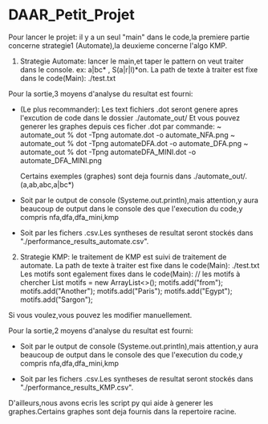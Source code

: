 # DAAR_Petit_Projet

Pour lancer le projet:
il y a un seul "main" dans le code,la premiere partie concerne strategie1 (Automate),la deuxieme concerne l'algo KMP.

1. Strategie Automate:
lancer le main,et taper le pattern on veut traiter dans le console. 
ex: a|bc* , S(a|r|l)*on.
La path de texte à traiter est fixe dans le code(Main): ./test.txt

Pour la sortie,3 moyens d'analyse du resultat est fourni:
- (Le plus recommander):
  Les text fichiers .dot seront genere apres l'excution de code dans le dossier ./automate_out/
  Et vous pouvez generer les graphes depuis ces ficher .dot par commande:
  ~ automate_out % dot -Tpng automate.dot -o automate_NFA.png
  ~ automate_out % dot -Tpng automateDFA.dot -o automate_DFA.png 
  ~ automate_out % dot -Tpng automateDFA_MINI.dot -o automate_DFA_MINI.png

  Certains exemples (graphes) sont deja fournis dans ./automate_out/.  (a,ab,abc,a|bc*)

- Soit par le output de console (Systeme.out.println),mais attention,y aura beaucoup de output dans le console des que l'execution du code,y compris nfa,dfa,dfa_mini,kmp
  
- Soit par les fichers .csv.Les syntheses de resultat seront stockés dans "./performance_results_automate.csv".

2. Strategie KMP:
le traitement de KMP est suivi de traitement de automate.
La path de texte à traiter est fixe dans le code(Main): ./test.txt
Les motifs sont egalement fixes dans le code(Main):
// les motifs à chercher
        List<String> motifs = new ArrayList<>();
        motifs.add("from");
        motifs.add("Another");
        motifs.add("Paris");
        motifs.add("Egypt");
        motifs.add("Sargon");

Si vous voulez,vous pouvez les modifier manuellement.

Pour la sortie,2 moyens d'analyse du resultat est fourni:
- Soit par le output de console (Systeme.out.println),mais attention,y aura beaucoup de output dans le console des que l'execution du code,y compris nfa,dfa,dfa_mini,kmp
  
- Soit par les fichers .csv.Les syntheses de resultat seront stockés dans "./performance_results_KMP.csv".



D'ailleurs,nous avons ecris les script py qui aide à generer les graphes.Certains graphes sont deja fournis dans la repertoire racine.